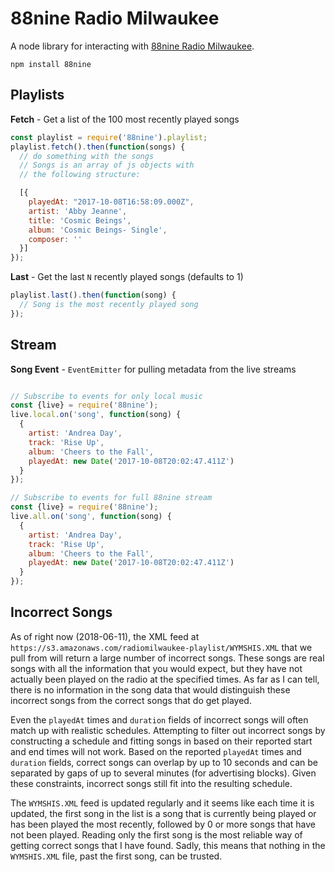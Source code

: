 88nine Radio Milwaukee
=======================

A node library for interacting with [88nine Radio Milwaukee](http://radiomilwaukee.org).

```
npm install 88nine
```

## Playlists

**Fetch** - Get a list of the 100 most recently played songs

```javascript
const playlist = require('88nine').playlist;
playlist.fetch().then(function(songs) {
  // do something with the songs
  // Songs is an array of js objects with
  // the following structure:

  [{
    playedAt: "2017-10-08T16:58:09.000Z",
    artist: 'Abby Jeanne',
    title: 'Cosmic Beings',
    album: 'Cosmic Beings- Single',
    composer: ''
  }]
});
```

**Last** - Get the last `N` recently played songs (defaults to 1)

```javascript
playlist.last().then(function(song) {
  // Song is the most recently played song
});
```

## Stream

**Song Event** - `EventEmitter` for pulling metadata from the live streams

```javascript

// Subscribe to events for only local music
const {live} = require('88nine');
live.local.on('song', function(song) {
  {
    artist: 'Andrea Day',
    track: 'Rise Up',
    album: 'Cheers to the Fall',
    playedAt: new Date('2017-10-08T20:02:47.411Z')
  }
});

// Subscribe to events for full 88nine stream
const {live} = require('88nine');
live.all.on('song', function(song) {
  {
    artist: 'Andrea Day',
    track: 'Rise Up',
    album: 'Cheers to the Fall',
    playedAt: new Date('2017-10-08T20:02:47.411Z')
  }
});
```

## Incorrect Songs

As of right now (2018-06-11), the XML feed at `https://s3.amazonaws.com/radiomilwaukee-playlist/WYMSHIS.XML` that we pull from will return a large number of incorrect songs. These songs are real songs with all the information that you would expect, but they have not actually been played on the radio at the specified times. As far as I can tell, there is no information in the song data that would distinguish these incorrect songs from the correct songs that do get played.

Even the `playedAt` times and `duration` fields of incorrect songs will often match up with realistic schedules. Attempting to filter out incorrect songs by constructing a schedule and fitting songs in based on their reported start and end times will not work. Based on the reported `playedAt` times and `duration` fields, correct songs can overlap by up to 10 seconds and can be separated by gaps of up to several minutes (for advertising blocks). Given these constraints, incorrect songs still fit into the resulting schedule.

The `WYMSHIS.XML` feed is updated regularly and it seems like each time it is updated, the first song in the list is a song that is currently being played or has been played the most recently, followed by 0 or more songs that have not been played. Reading only the first song is the most reliable way of getting correct songs that I have found. Sadly, this means that nothing in the `WYMSHIS.XML` file, past the first song, can be trusted.
